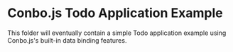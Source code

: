 Conbo.js Todo Application Example
=================================

This folder will eventually contain a simple Todo application example using Conbo.js's built-in data binding features.